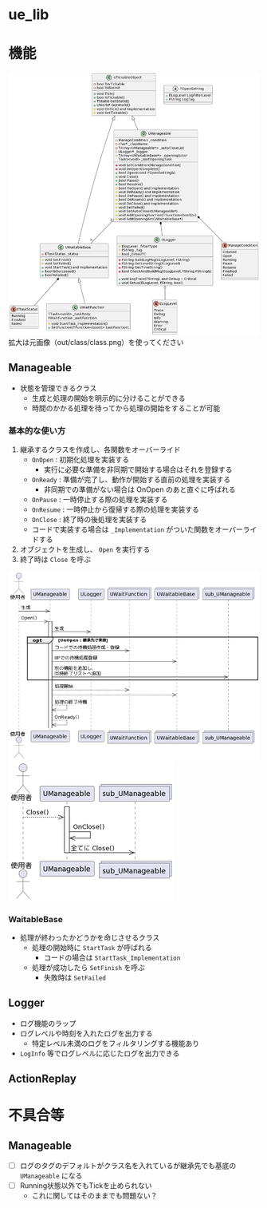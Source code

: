 # ue_lib

# 機能

![](out/class/class.png)  
拡大は元画像（out/class/class.png）を使ってください

## Manageable
- 状態を管理できるクラス
  - 生成と処理の開始を明示的に分けることができる
  - 時間のかかる処理を待ってから処理の開始をすることが可能
### 基本的な使い方
1. 継承するクラスを作成し、各関数をオーバーライド
    - `OnOpen` : 初期化処理を実装する
      - 実行に必要な準備を非同期で開始する場合はそれを登録する
    - `OnReady` : 準備が完了し、動作が開始する直前の処理を実装する
      - 非同期での準備がない場合は OnOpen のあと直ぐに呼ばれる
    - `OnPause` : 一時停止する際の処理を実装する
    - `OnResume` : 一時停止から復帰する際の処理を実装する
    - `OnClose` : 終了時の後処理を実装する
    - コードで実装する場合は `_Implementation` がついた関数をオーバーライドする
2. オブジェクトを生成し、 `Open` を実行する
3. 終了時は `Close` を呼ぶ

![](out/class/manageable_open.png)  
![](out/class/manageable_close.png)

### WaitableBase
- 処理が終わったかどうかを命じさせるクラス
  - 処理の開始時に `StartTask` が呼ばれる
    - コードの場合は `StartTask_Implementation` 
  - 処理が成功したら `SetFinish` を呼ぶ
    - 失敗時は `SetFailed`
## Logger
- ログ機能のラップ
- ログレベルや時刻を入れたログを出力する
  - 特定レベル未満のログをフィルタリングする機能あり
- `LogInfo` 等でログレベルに応じたログを出力できる

## ActionReplay


# 不具合等
## Manageable
- [ ] ログのタグのデフォルトがクラス名を入れているが継承先でも基底の `UManageable` になる
- [ ] Running状態以外でもTickを止められない
  - これに関してはそのままでも問題ない？ 
